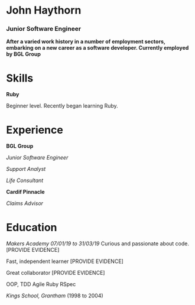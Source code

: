 # John Haythorn
### Junior Software Engineer
**After a varied work history in a number of employment sectors, embarking on a new career as a software developer. Currently employed by BGL Group**

# Skills
**Ruby**

Beginner level. Recently began learning Ruby.

# Experience
**BGL Group**

*Junior Software Engineer*

*Support Analyst*

*Life Consultant*


**Cardif Pinnacle**

*Claims Advisor*

# Education
*Makers Academy 07/01/19 to 31/03/19*
Curious and passionate about code. [PROVIDE EVIDENCE]

Fast, independent learner [PROVIDE EVIDENCE]

Great collaborator [PROVIDE EVIDENCE]

OOP, TDD
Agile
Ruby
RSpec

*Kings School, Grantham* (1998 to 2004)
